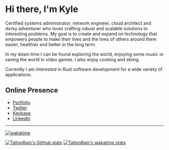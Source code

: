 # Hi there, I'm Kyle

Certified systems administrator, network engineer, cloud architect and dorky adventurer who loves crafting robust and scalable solutions to interesting problems. My goal is to create and expand on technology that empowers people to make their lives and the lives of others around them easier, healthier and better in the long term.

In my down time I can be found exploring the world, enjoying some music or saving the world in video games. I also enjoy cooking and skiing.

Currently I am interested in Rust software development for a wide variety of applications.

## Online Presence

- [Portfolio](https://kmw.dev)
- [Twitter](https://twitter.com/TallonRain)
- [Keybase](https://keybase.io/tallonrain)
- [LinkedIn](https://www.linkedin.com/in/kylemworthington/)

---

[![wakatime](https://wakatime.com/badge/user/c176c7a9-95d6-4b49-a65a-ef16c062c1c9.svg)](https://wakatime.com/@c176c7a9-95d6-4b49-a65a-ef16c062c1c9)

[![TallonRain's GitHub stats](https://github-readme-stats.vercel.app/api?username=tallonrain&show_icons=true&count_private=true&theme=tokyonight&hide_border=true)](https://github.com/anuraghazra/github-readme-stats)
[![TallonRain's wakatime stats](https://github-readme-stats.vercel.app/api/wakatime?username=tallonrain&theme=tokyonight&hide_border=true&layout=compact)](https://github.com/anuraghazra/github-readme-stats)
